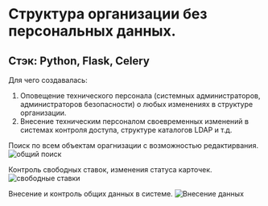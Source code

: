 # Структура организации без персональных данных.
## Стэк: Python, Flask, Celery
Для чего создавалась:
1) Оповещение технического персонала (системных администраторов, администраторов безопасности) о любых изменениях в структуре организации.
2) Внесение техническим персоналом своевременных изменений в системах контроля доступа, структуре каталогов LDAP и т.д.

Поиск по всем объектам орагнизации с возможностью редактирвания.
![общий поиск](https://github.com/addspin/structure/assets/10281813/f9747223-ab69-4c74-a6ba-b08ee0536707)

Контроль свободных ставок, изменения статуса карточек.
![свободные ставки](https://github.com/addspin/structure/assets/10281813/b344c92c-54cd-45ae-90e3-edb130415779)

Внесение и контроль общих данных в системе.
![Внесение данных](https://github.com/addspin/structure/assets/10281813/9d8bb546-aa19-4b1f-9ba6-57788c6a84b2)






